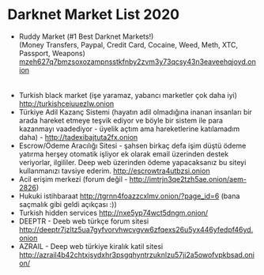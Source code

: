 # Darknet Market List 2020

<ul>
<li>Ruddy Market (#1 Best Darknet Markets!)
  <br>
  (Money Transfers, Paypal, Credit Card, Cocaine, Weed, Meth, XTC, Passport, Weapons) <br>
  <a href="mzeh627q7bmzsoxozampnsstkfnby2zvm3y73qcsy43n3eaveehqjoyd.onion" rel="nofollow">mzeh627q7bmzsoxozampnsstkfnby2zvm3y73qcsy43n3eaveehqjoyd.onion</a></li>
  <br>
  <br>
  
<li>Turkish black market (işe yaramaz, yabancı marketler çok daha iyi) <a href="http://turkishceiuuezlw.onion" rel="nofollow">http://turkishceiuuezlw.onion</a></li>
<li>Türkiye Adil Kazanç Sistemi (hayatın adil olmadığına inanan insanları bir arada hareket etmeye teşvik ediyor ve böyle bir sistem ile para kazanmayı vaadediyor - üyelik açtım ama hareketlerine katılamadım daha) - <a href="http://tadexibajtuta2fx.onion" rel="nofollow">http://tadexibajtuta2fx.onion</a></li>
<li>Escrow/Ödeme Aracılığı Sitesi - şahsen birkaç defa işim düştü ödeme yatırma herşey otomatik işliyor ek olarak email üzerinden destek veriyorlar, ilgililer. Deep web üzerinden ödeme yapacaksanız bu siteyi kullanmanızı tavsiye ederim. <a href="http://escrowtra4utbzsi.onion" rel="nofollow">http://escrowtra4utbzsi.onion</a></li>
<li>Acil erişim merkezi (forum değil - <a href="http://imtrjn3qe2tzh5ae.onion/aem-2826" rel="nofollow">http://imtrjn3qe2tzh5ae.onion/aem-2826</a>)</li>
<li>Hukuki istihbaraat <a href="http://tgrnn4foazzcxlmv.onion/?page_id=6" rel="nofollow">http://tgrnn4foazzcxlmv.onion/?page_id=6</a> (bana saçmalık gibi geldi açıkçası :))</li>
<li>Turkish hidden services <a href="http://nxe5yp74wct5dngm.onion/" rel="nofollow">http://nxe5yp74wct5dngm.onion/</a></li>
<li>DEEPTR - Deeb web türkçe forum sitesi <a href="http://deeptr7jzltz5ua7gyfvorvhwcvgvw6zfqexs26u5yx446yfedpf46yd.onion" rel="nofollow">http://deeptr7jzltz5ua7gyfvorvhwcvgvw6zfqexs26u5yx446yfedpf46yd.onion</a></li>
<li>AZRAIL - Deep web türkiye kiralık katil sitesi <a href="http://azrail4b42chtxjsydxhr3psgqhyntrzuknlzu57ji2a5owofvpkbsad.onion/" rel="nofollow">http://azrail4b42chtxjsydxhr3psgqhyntrzuknlzu57ji2a5owofvpkbsad.onion/</a></li>
</ul>
